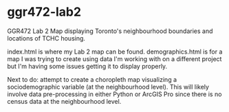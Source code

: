 # ggr472-lab2
 GGR472 Lab 2
 Map displaying Toronto's neighbourhood boundaries and locations of TCHC housing.

 index.html is where my Lab 2 map can be found. demographics.html is for a map I was trying to create using data I'm working with on a different project but I'm having some issues getting it to display properly.

 Next to do: attempt to create a choropleth map visualizing a sociodemographic variable (at the neighbourhood level). This will likely involve data pre-processing in either Python or ArcGIS Pro since there is no census data at the neighbourhood level.
